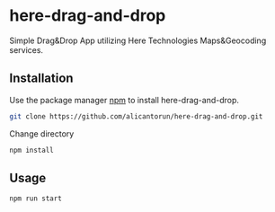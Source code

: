 # here-drag-and-drop

Simple Drag&Drop App utilizing Here Technologies Maps&Geocoding services.

## Installation

Use the package manager [npm](https://npmjs.com) to install here-drag-and-drop.

```bash
git clone https://github.com/alicantorun/here-drag-and-drop.git
```
Change directory 

```bash
npm install
```

## Usage

```bash
npm run start
```

